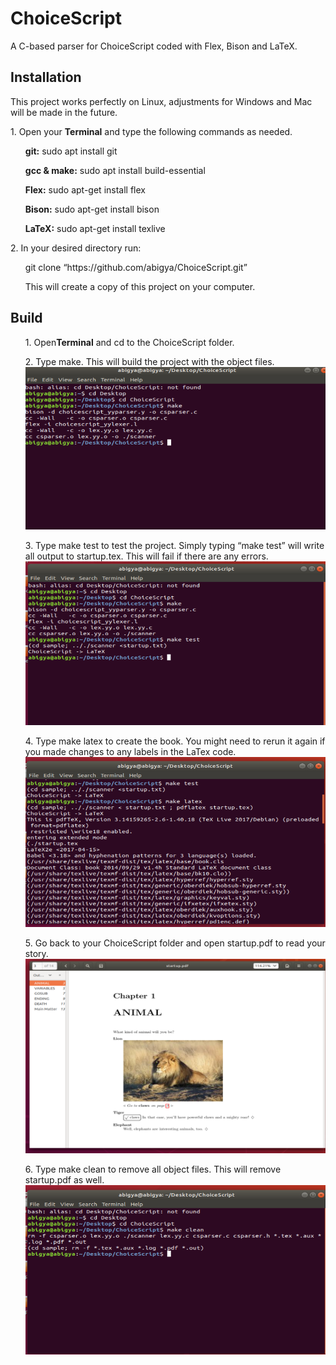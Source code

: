 <h1>ChoiceScript</h1>
<p>A C-based parser for ChoiceScript coded with Flex, Bison and LaTeX.<p>
<h2>Installation</h2>
<p>This project works perfectly on Linux, adjustments for Windows and Mac will be made in the future.</p> 
   <p> 1. Open your <b>Terminal</b> and type the following commands as needed.
       <p>
<ul><b>git:</b> sudo apt install git</ul>
        <ul><b>gcc & make:</b> sudo apt install build-essential</ul>
        <ul><b>Flex:</b> sudo apt-get install flex</ul>
        <ul><b>Bison:</b> sudo apt-get install bison</ul>
        <ul><b>LaTeX:</b> sudo apt-get install texlive </ul></p>
    </p>
<p>2. In your desired directory run:
    <ul>git clone “https://github.com/abigya/ChoiceScript.git”</ul>
    <ul>This will create a copy of this project on your computer.</ul></p>
 <h2>Build</h2>
<ul>1.	Open<b>Terminal</b> and cd to the ChoiceScript folder. </ul>
<ul>2.	Type make. This will build the project with the object files. 
    <br> 
      <img src ="https://github.com/abigya/ChoiceScript/blob/master/images/make.PNG">
    </ul>
<ul>3.	Type make test to test the project. Simply typing “make test” will write all output to startup.tex. This will fail if there are any errors.
    <br>
    <img src = "https://github.com/abigya/ChoiceScript/blob/master/images/maketest.PNG">
    </ul>
 
<ul>4.	Type make latex to create the book. You might need to rerun it again if you made changes to any labels in the LaTex code.
<br>
    <img src = "https://github.com/abigya/ChoiceScript/blob/master/images/makelatex.PNG">
    </ul>
 
<ul>5.	Go back to your ChoiceScript folder and open startup.pdf to read your story.
<br>
    <img src = "https://github.com/abigya/ChoiceScript/blob/master/images/pdffile.PNG">
    </ul>
 
<ul>6.	Type make clean to remove all object files. This will remove startup.pdf as well.
 <br>
    <img src = "https://github.com/abigya/ChoiceScript/blob/master/images/makeclean.PNG">
</ul>

 






